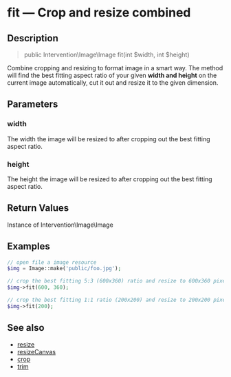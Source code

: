 # fit — Crop and resize combined

## Description

> public Intervention\Image\Image fit(int $width, int $height)

Combine cropping and resizing to format image in a smart way. The method will find the best fitting aspect ratio of your given **width and height** on the current image automatically, cut it out and resize it to the given dimension.


## Parameters

### width
The width the image will be resized to after cropping out the best fitting aspect ratio.

### height
The height the image will be resized to after cropping out the best fitting aspect ratio.




## Return Values
Instance of Intervention\Image\Image

## Examples

```php
// open file a image resource
$img = Image::make('public/foo.jpg');

// crop the best fitting 5:3 (600x360) ratio and resize to 600x360 pixel
$img->fit(600, 360);

// crop the best fitting 1:1 ratio (200x200) and resize to 200x200 pixel
$img->fit(200);
```


## See also

- [resize](/api/resize)
- [resizeCanvas](/api/resizeCanvas)
- [crop](/api/crop)
- [trim](/api/trim)
